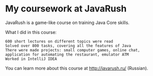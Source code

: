 # My coursework at JavaRush

JavaRush is a game-like course on training Java Core skills.

What I did in this course:

    600 short lectures on different topics were read
    Solved over 800 tasks, covering all the features of Java
    There were made projects: small computer games, online chat, application for automating the restaurant, emulator ATM
    Worked in IntelliJ IDEA

You can learn more about this course at http://javarush.ru/ (Russian).
